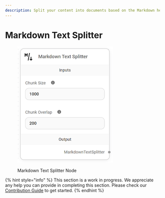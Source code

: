 ```yaml
---
description: Split your content into documents based on the Markdown headers.
---
```


# Markdown Text Splitter

<figure><img src="../../../.gitbook/assets/image (153).png" alt="" width="311"><figcaption><p>Markdown Text Splitter Node</p></figcaption></figure>

{% hint style="info" %}
This section is a work in progress. We appreciate any help you can provide in completing this section. Please check our [Contribution Guide](https://toi500.gitbook.io/flowise-docs/\~/changes/8jXR0fgKTRRTOfbueBkZ/contributing) to get started.
{% endhint %}
